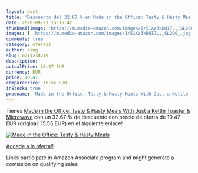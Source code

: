 ```yaml
---
layout: post
title: 'Descuento del 32.67 % en Made in the Office: Tasty & Hasty Meals '
date: 2020-09-21 15:15:42
thumbnailImage: 'https://m.media-amazon.com/images/I/51Xz3kBQI7L._SL200_.jpg'
images: [ 'https://m.media-amazon.com/images/I/51Xz3kBQI7L._SL200_.jpg' ]
comments: true
category: ofertas
author: ring
slug: 0711238219
description:
actualPrice: 10.47 EUR
currency: EUR
price: 10.47
comparePrice: 15.55 EUR
inStock: true
prodname: 'Made in the Office: Tasty & Hasty Meals With Just a Kettle  Toaster & Microwave'
---
```


Tienes [Made in the Office: Tasty & Hasty Meals With Just a Kettle  Toaster & Microwave](https://www.amazon.it/dp/0711238219/?tag=tolees00-21) con un 32.67 % de descuento con precio de oferta de 10.47 EUR (original: 15.55 EUR) en el siguiente enlace!

[![Made in the Office: Tasty & Hasty Meals ](https://m.media-amazon.com/images/I/51Xz3kBQI7L._SL200_.jpg)](https://www.amazon.it/dp/0711238219/?tag=tolees00-21)

[Accede a la oferta!!](https://www.amazon.it/dp/0711238219/?tag=tolees00-21)

Links participate in Amazon Associate program and might generate a comission on qualifying sales


